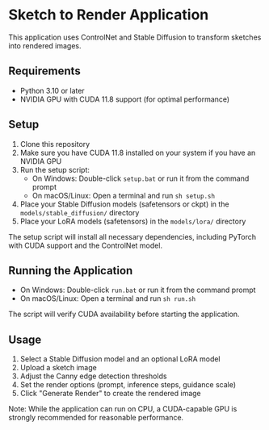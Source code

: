 # Sketch to Render Application

This application uses ControlNet and Stable Diffusion to transform sketches into rendered images.

## Requirements

- Python 3.10 or later
- NVIDIA GPU with CUDA 11.8 support (for optimal performance)

## Setup

1. Clone this repository
2. Make sure you have CUDA 11.8 installed on your system if you have an NVIDIA GPU
3. Run the setup script:
   - On Windows: Double-click `setup.bat` or run it from the command prompt
   - On macOS/Linux: Open a terminal and run `sh setup.sh`
4. Place your Stable Diffusion models (safetensors or ckpt) in the `models/stable_diffusion/` directory
5. Place your LoRA models (safetensors) in the `models/lora/` directory

The setup script will install all necessary dependencies, including PyTorch with CUDA support and the ControlNet model.

## Running the Application

- On Windows: Double-click `run.bat` or run it from the command prompt
- On macOS/Linux: Open a terminal and run `sh run.sh`

The script will verify CUDA availability before starting the application.

## Usage

1. Select a Stable Diffusion model and an optional LoRA model
2. Upload a sketch image
3. Adjust the Canny edge detection thresholds
4. Set the render options (prompt, inference steps, guidance scale)
5. Click "Generate Render" to create the rendered image

Note: While the application can run on CPU, a CUDA-capable GPU is strongly recommended for reasonable performance.